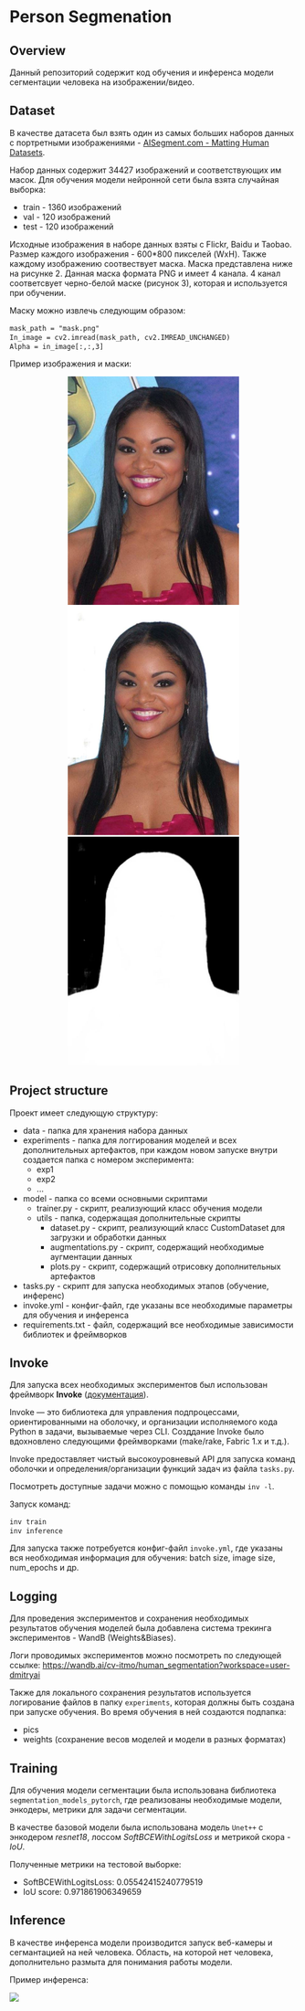 # Person Segmenation

## Overview

Данный репозиторий содержит код обучения и инференса модели сегментации человека на изображении/видео.

## Dataset

В качестве датасета был взять один из самых больших наборов данных с портретными изображениями - [AISegment.com - Matting Human Datasets]( https://www.kaggle.com/datasets/laurentmih/aisegmentcom-matting-human-datasets).

Набор данных содержит 34427 изображений и соответствующих им масок. Для обучения модели нейронной сети была взята случайная выборка:
* train - 1360 изображений
* val - 120 изображений
* test - 120 изображений

Исходные изображения в наборе данных взяты с Flickr, Baidu и Taobao. Размер каждого изображения -  600\*800 пикселей (WxH). Также каждому изображению соотвествует маска. 
Маска представлена ниже на рисунке 2. Данная маска формата PNG и имеет 4 канала. 4 канал соответсвует черно-белой маске (рисунок 3), которая и используется при обучении.

Маску можно извлечь следующим образом:
```
mask_path = "mask.png"
In_image = cv2.imread(mask_path, cv2.IMREAD_UNCHANGED)  
Alpha = in_image[:,:,3]
```

Пример изображения и маски:

<p align="middle">
  <img src="docs/image.JPG" width=300 height=400 />
  <img src="docs/orig_mask.JPG" width=300 height=400 />
  <img src="docs/mask.JPG" width=300 height=400 /> 
</p>


## Project structure

Проект имеет следующую структуру:
* data - папка для хранения набора данных
* experiments - папка для логгирования моделей и всех дополнительных артефактов, при каждом новом запуске внутри создается папка с номером эксперимента:
  * exp1
  * exp2
  * ...
* model - папка со всеми основными скриптами
  * trainer.py - скрипт, реализующий класс обучения модели
  * utils - папка, содержащая дополнительные скрипты
    * dataset.py - скрипт, реализующий класс CustomDataset для загрузки и обработки данных
    * augmentations.py - скрипт, содержащий необходимые аугментации данных
    * plots.py - скрипт, содержащий отрисовку дополнительных артефактов
* tasks.py - скрипт для запуска необходимых этапов (обучение, инференс)
* invoke.yml - конфиг-файл, где указаны все необходимые параметры для обучения и инференса
* requirements.txt - файл, содержащий все необходимые зависимости библиотек и фреймворков

## Invoke

Для запуска всех необходимых экспериментов был использован фреймворк **Invoke** ([документация](https://www.pyinvoke.org/)).

Invoke — это библиотека для управления подпроцессами, ориентированными на оболочку, и организации исполняемого кода Python в задачи, вызываемые через CLI. Созддание Invoke было вдохновлено следующими фреймворками (make/rake, Fabric 1.x и т.д.).

Invoke предоставляет чистый высокоуровневый API для запуска команд оболочки и определения/организации функций задач из файла `tasks.py`.

Посмотреть доступные задачи можно с помощью команды `inv -l`.

Запуск команд:

```
inv train
inv inference
```

Для запуска также потребуется конфиг-файл `invoke.yml`, где указаны вся необходимая информация для обучения: batch size, image size, num_epochs и др.

## Logging

Для проведения экспериментов и сохранения необходимых результатов обучения моделей была добавлена система трекинга экспериментов - WandB (Weights&Biases). 

Логи проводимых экспериментов можно посмотреть по следующей ссылке: https://wandb.ai/cv-itmo/human_segmentation?workspace=user-dmitryai

Также для локального сохранения результатов используется логирование файлов в папку `experiments`, которая должны быть создана при запуске обучения. Во время обучения в ней создаются подпапка:

* pics 
* weights (сохранение весов моделей и модели в разных форматах)

## Training

Для обучения модели сегментации была использована библиотека `segmentation_models_pytorch`, где реализованы необходимые модели, энкодеры, метрики для задачи сегментации.

В качестве базовой модели была использована модель `Unet++` с энкодером *resnet18*, лоссом *SoftBCEWithLogitsLoss* и метрикой скора - *IoU*.

Полученные метрики на тестовой выборке:
* SoftBCEWithLogitsLoss: 0.05542415240779519
* IoU score: 0.971861906349659

## Inference

В качестве инференса модели производится запуск веб-камеры и сегмантацией на ней человека. Область, на которой нет человека, дополнительно размыта для понимания работы модели.

Пример инференса:

![](docs/animation1.gif)

